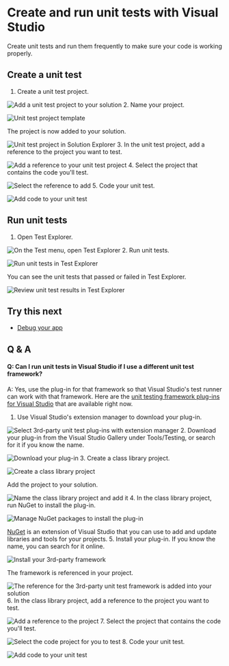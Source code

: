 
# Create and run unit tests with Visual Studio


Create unit tests and run them frequently to make sure your code is working properly.


## Create a unit test

1. Create a unit test project.



![Add a unit test project to your solution](./media/create-and-run-unit-tests-vs/createunittest1.png)
2. Name your project.



![Unit test project template](./media/create-and-run-unit-tests-vs/createunittest2.png)



The project is now added to your solution.



![Unit test project in Solution Explorer](./media/create-and-run-unit-tests-vs/createunittest5.png)
3. In the unit test project, add a reference to the project you want to test.



![Add a reference to your unit test project](./media/create-and-run-unit-tests-vs/createunittest6.png)
4. Select the project that contains the code you'll test.



![Select the reference to add](./media/create-and-run-unit-tests-vs/createunittest7.png)
5. Code your unit test.



![Add code to your unit test](./media/create-and-run-unit-tests-vs/createunittest8.png)

## Run unit tests

1. Open Test Explorer.



![On the Test menu, open Test Explorer](./media/create-and-run-unit-tests-vs/rununittest1.png)
2. Run unit tests.



![Run unit tests in Test Explorer](./media/create-and-run-unit-tests-vs/rununittest2.png)



You can see the unit tests that passed or failed in Test Explorer.



![Review unit test results in Test Explorer](./media/create-and-run-unit-tests-vs/rununittest3.png)

## Try this next

- [Debug your app](https://www.visualstudio.com/get-started/code/debug-your-app-vs)

## Q &amp; A

#### Q:    Can I run unit tests in Visual Studio if I use a different unit test framework?


A:  Yes, use the plug-in for that framework so that Visual Studio's test runner 
can work with that framework. Here are the 
[unit testing framework plug-ins for Visual Studio](http://go.microsoft.com/fwlink/?LinkID=246630) 
that are available right now.


1. Use Visual Studio's extension manager to download your plug-in.



![Select 3rd-party unit test plug-ins with extension manager](./media/create-and-run-unit-tests-vs/install3rdpartyunittestframeworks1.png)
2. Download your plug-in from the Visual Studio Gallery under Tools/Testing, 
or search for it if you know the name.



![Download your plug-in](./media/create-and-run-unit-tests-vs/install3rdpartyunittestframeworks2.png)
3. Create a class library project.



![Create a class library project](./media/create-and-run-unit-tests-vs/create3rdpartyunittest1.png)



Add the project to your solution.



![Name the class library project and add it](./media/create-and-run-unit-tests-vs/create3rdpartyunittest3.png)
4. In the class library project, run NuGet to install the plug-in.



![Manage NuGet packages to install the plug-in](./media/create-and-run-unit-tests-vs/create3rdpartyunittest3a.png)



[NuGet](http://nuget.codeplex.com/documentation) is an extension of Visual Studio 
that you can use to add and update libraries and tools for your projects.
5. Install your plug-in. If you know the name, you can search for it online.



![Install your 3rd-party framework](./media/create-and-run-unit-tests-vs/create3rdpartyunittest4.png)



The framework is referenced in your project.



![The reference for the 3rd-party unit test framework is added into your solution](./media/create-and-run-unit-tests-vs/create3rdpartyunittest6.png)
6. In the class library project, add a reference to the project you want to test.



![Add a reference to the project](./media/create-and-run-unit-tests-vs/createunittest6.png)
7. Select the project that contains the code you'll test.



![Select the code project for you to test](./media/create-and-run-unit-tests-vs/createunittest7.png)
8. Code your unit test.



![Add code to your unit test](./media/create-and-run-unit-tests-vs/create3rdpartyunittest7.png)
